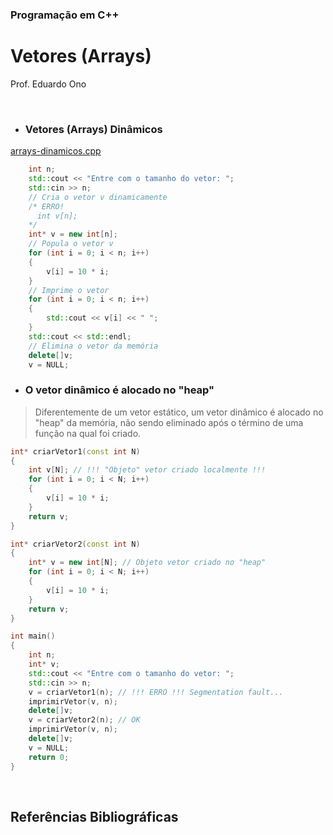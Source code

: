 ### Programação em C++

# Vetores (Arrays)

Prof. Eduardo Ono

<br>

  * ### Vetores (Arrays) Dinâmicos

[arrays-dinamicos.cpp](./code-snippets/arrays-dinamicos.cpp)

```cpp
    int n;
    std::cout << "Entre com o tamanho do vetor: ";
    std::cin >> n;
    // Cria o vetor v dinamicamente
    /* ERRO!
      int v[n];
    */
    int* v = new int[n];
    // Popula o vetor v
    for (int i = 0; i < n; i++)
    {
        v[i] = 10 * i;
    }
    // Imprime o vetor
    for (int i = 0; i < n; i++)
    {
        std::cout << v[i] << " ";
    }
    std::cout << std::endl;
    // Elimina o vetor da memória
    delete[]v;
    v = NULL;
```

  * ### O vetor dinâmico é alocado no "heap"

  > Diferentemente de um vetor estático, um vetor dinâmico é alocado no "heap" da memória, não sendo eliminado após o término de uma função na qual foi criado.

```cpp
int* criarVetor1(const int N)
{
    int v[N]; // !!! "Objeto" vetor criado localmente !!!
    for (int i = 0; i < N; i++)
    {
        v[i] = 10 * i;
    }
    return v;
}

int* criarVetor2(const int N)
{
    int* v = new int[N]; // Objeto vetor criado no "heap"
    for (int i = 0; i < N; i++)
    {
        v[i] = 10 * i;
    }
    return v;
}

int main()
{
    int n;
    int* v;
    std::cout << "Entre com o tamanho do vetor: ";
    std::cin >> n;
    v = criarVetor1(n); // !!! ERRO !!! Segmentation fault...
    imprimirVetor(v, n);
    delete[]v;
    v = criarVetor2(n); // OK
    imprimirVetor(v, n);
    delete[]v;
    v = NULL;
    return 0;
}
```

<br>

## Referências Bibliográficas

<br>
